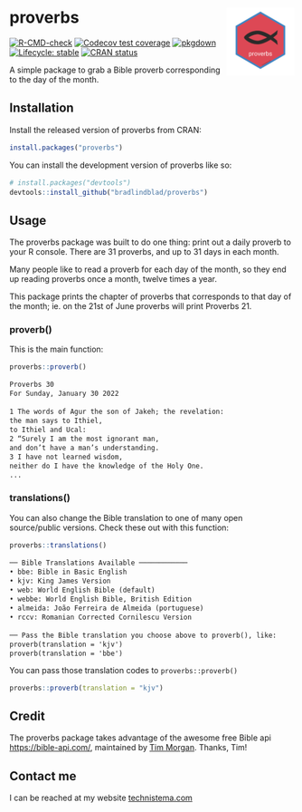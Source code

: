 
<!-- README.md is generated from README.Rmd. Please edit that file -->

# proverbs <img src="https://github.com/bradlindblad/proverbs/blob/master/man/figures/logo.png?raw=true" align="right" alt="" width="120" />

<!-- badges: start -->

[![R-CMD-check](https://github.com/bradlindblad/proverbs/workflows/R-CMD-check/badge.svg)](https://github.com/bradlindblad/proverbs/actions)
[![Codecov test
coverage](https://codecov.io/gh/bradlindblad/proverbs/branch/master/graph/badge.svg)](https://app.codecov.io/gh/bradlindblad/proverbs?branch=master)
[![pkgdown](https://github.com/bradlindblad/proverbs/actions/workflows/pkgdown.yaml/badge.svg)](https://github.com/bradlindblad/proverbs/actions/workflows/pkgdown.yaml)
[![Lifecycle:
stable](https://img.shields.io/badge/lifecycle-stable-brightgreen.svg)](https://lifecycle.r-lib.org/articles/stages.html#stable)
[![CRAN
status](https://www.r-pkg.org/badges/version/proverbs)](https://CRAN.R-project.org/package=proverbs)
<!-- badges: end -->

A simple package to grab a Bible proverb corresponding to the day of the
month.

## Installation

Install the released version of proverbs from CRAN:

``` r
install.packages("proverbs")
```

You can install the development version of proverbs like so:

``` r
# install.packages("devtools")
devtools::install_github("bradlindblad/proverbs")
```

## Usage

The proverbs package was built to do one thing: print out a daily
proverb to your R console. There are 31 proverbs, and up to 31 days in
each month.

Many people like to read a proverb for each day of the month, so they
end up reading proverbs once a month, twelve times a year.

This package prints the chapter of proverbs that corresponds to that day
of the month; ie. on the 21st of June proverbs will print Proverbs 21.

### proverb()

This is the main function:

``` r
proverbs::proverb()
```

``` text
Proverbs 30
For Sunday, January 30 2022
 
1 The words of Agur the son of Jakeh; the revelation:
the man says to Ithiel,
to Ithiel and Ucal:
2 “Surely I am the most ignorant man,
and don’t have a man’s understanding.
3 I have not learned wisdom,
neither do I have the knowledge of the Holy One.
...
```

### translations()

You can also change the Bible translation to one of many open
source/public versions. Check these out with this function:

``` r
proverbs::translations()
```

``` text
── Bible Translations Available ────────────
• bbe: Bible in Basic English
• kjv: King James Version
• web: World English Bible (default)
• webbe: World English Bible, British Edition
• almeida: João Ferreira de Almeida (portuguese)
• rccv: Romanian Corrected Cornilescu Version

── Pass the Bible translation you choose above to proverb(), like: 
proverb(translation = 'kjv')
proverb(translation = 'bbe')
```

You can pass those translation codes to `proverbs::proverb()`

``` r
proverbs::proverb(translation = "kjv")
```

## Credit

The proverbs package takes advantage of the awesome free Bible api
<https://bible-api.com/>, maintained by [Tim
Morgan](https://timmorgan.org/). Thanks, Tim!

## Contact me

I can be reached at my website
[technistema.com](https://technistema.com)
